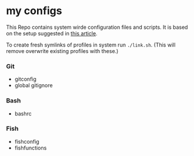 # my configs

This Repo contains system wirde configuration files and scripts. It is based on the setup suggested in [this article](https://www.digitalocean.com/community/tutorials/how-to-use-git-to-manage-your-user-configuration-files-on-a-linux-vps#creating-a-configuration-directory-to-store-files).

To create fresh symlinks of profiles in system run `./link.sh`. (This will remove overwrite existing profiles with these.)

### Git
- gitconfig
- global gitignore

### Bash
- bashrc

### Fish
- fishconfig
- fishfunctions